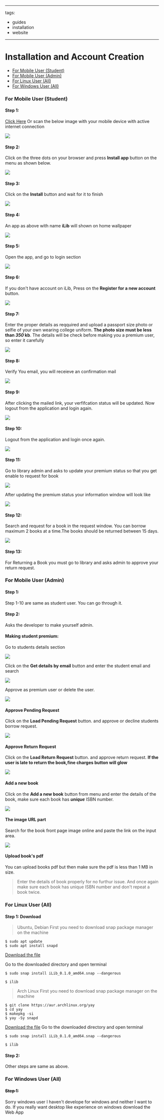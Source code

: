 
---
tags:
  - guides
  - installation
  - website
---

# Installation and Account Creation

* [For Mobile User (Student)](#for-mobile-user-student)
* [For Mobile User (Admin)](#for-mobile-user-admin)
* [For Linux User (All)](#for-linux-user-all)
* [For Windows User (All)](#for-windows-user-all)

### For Mobile User (Student)

#### **Step 1**:

[Click Here](https://library-test-9432.web.app) Or scan the below image with your mobile device with active internet connection


![](https://cdn.jsdelivr.net/gh/Bijit-Mondal/iLib-Documentation@main/assets/20230108_180721_QR_Code.png)

#### **Step 2**:

Click on the three dots on your browser and press **Install app** button on the menu as shown below.


![](https://cdn.jsdelivr.net/gh/Bijit-Mondal/iLib-Documentation@main/assets/20230108_181832_Screenshot_2023-01-08-17-19-14-28.jpg)

#### **Step 3**:

Click on the **Install** button and wait for it to finish


![](https://cdn.jsdelivr.net/gh/Bijit-Mondal/iLib-Documentation@main/assets/20230108_182420_Screenshot_2023-01-08-17-19-22-94.jpg)

#### **Step 4**:

An app as above with name **iLib** will shown on home wallpaper


![](https://cdn.jsdelivr.net/gh/Bijit-Mondal/iLib-Documentation@main/assets/20230108_182646_Screenshot_2023-01-08-17-20-00-32.jpg)

#### **Step 5**:

Open the app, and go to login section


![](https://cdn.jsdelivr.net/gh/Bijit-Mondal/iLib-Documentation@main/assets/20230108_183119_Screenshot_2023-01-08-17-20-11-91.jpg)

#### **Step 6**:

If you don't have account on iLib, Press on the **Register for a new account** button.


![](https://cdn.jsdelivr.net/gh/Bijit-Mondal/iLib-Documentation@main/assets/20230108_183505_Screenshot_2023-01-08-17-20-18-91.jpg)

#### **Step 7**:

Enter the proper details as reqquired and upload a passport size photo or selfie of your own wearing college uniform. **The photo size must be less than *350* kb**. The details will be check before making you a premium user, so enter it carefully


![](https://cdn.jsdelivr.net/gh/Bijit-Mondal/iLib-Documentation@main/assets/20230108_184206_Screenshot_2023-01-08-18-41-39-78.jpg)

#### **Step 8**:

Verify You email, you will receieve an confirmation mail


![](https://cdn.jsdelivr.net/gh/Bijit-Mondal/iLib-Documentation@main/assets/20230108_194616_Screenshot_2023-01-08-17-24-11-49.jpg)

#### **Step 9**:

After clicking the mailed link, your verfifcation status will be updated. Now logout from the application and login again.


![](https://cdn.jsdelivr.net/gh/Bijit-Mondal/iLib-Documentation@main/assets/20230108_202045_Screenshot_2023-01-08-17-25-09-27.jpg)

#### **Step 10:**

Logout from the application and login once again.


![](https://cdn.jsdelivr.net/gh/Bijit-Mondal/iLib-Documentation@main/assets/20230108_202334_Screenshot_2023-01-08-17-25-21-09.jpg)

#### **Step 11:**

Go to library admin and asks to update your premium status so that you get enable to request for book


![](https://cdn.jsdelivr.net/gh/Bijit-Mondal/iLib-Documentation@main/assets/20230108_202754_IMG_20230108_174107.jpg)

After updating the premium status your information window will look like


![](https://cdn.jsdelivr.net/gh/Bijit-Mondal/iLib-Documentation@main/assets/20230108_203211_IMG_20230108_174140.jpg)

#### **Step 12:**

Search and request for a book in the request window. You can borrow maximum 2 books at a time.The books should be returned between 15 days.


![](https://cdn.jsdelivr.net/gh/Bijit-Mondal/iLib-Documentation@main/assets/20230108_203327_Screenshot_2023-01-08-17-28-51-29.jpg)

#### **Step 13:**

For Returning a Book you must go to library and asks admin to approve your return request.

### For Mobile User (Admin)

#### **Step 1:**

Step 1-10 are same as student user. You can go through it.

#### **Step 2:**

Asks the developer to make yourself admin.

#### **Making student premium:**

Go to students details section


![](https://cdn.jsdelivr.net/gh/Bijit-Mondal/iLib-Documentation@main/assets/20230108_210549_qwerty.jpg)

Click on the **Get details by email** button and enter the student email and search


![](https://cdn.jsdelivr.net/gh/Bijit-Mondal/iLib-Documentation@main/assets/20230108_210823_Screenshot_2023-01-08-17-34-22-68_e4424258c8b8649f6e67d283a50a2cbc.jpg)

Approve as premium user or delete the user.


![](https://cdn.jsdelivr.net/gh/Bijit-Mondal/iLib-Documentation@main/assets/20230108_210925_Screenshot_2023-01-08-17-34-30-74_e4424258c8b8649f6e67d283a50a2cbc.jpg)

#### **Approve Pending Request**

Click on the **Load Pending Request** button. and approve or decline students borrow request.


![](https://cdn.jsdelivr.net/gh/Bijit-Mondal/iLib-Documentation@main/assets/20230108_211231_Screenshot_2023-01-08-17-35-50-54_e4424258c8b8649f6e67d283a50a2cbc.jpg)

#### **Approve Return Request**

Click on the  **Load Return Request** button. and approve return request. **If the user is late to return the book,fine charges button will glow**


![](https://cdn.jsdelivr.net/gh/Bijit-Mondal/iLib-Documentation@main/assets/20230108_211538_Screenshot_2023-01-08-17-36-37-99_e4424258c8b8649f6e67d283a50a2cbc.jpg)

#### **Add a new book**

Click on the **Add a new book** button from menu and enter the details of the book, make sure each book has ***unique*** ISBN number.


![](https://cdn.jsdelivr.net/gh/Bijit-Mondal/iLib-Documentation@main/assets/20230108_211730_Screenshot_2023-01-08-17-32-34-09_e4424258c8b8649f6e67d283a50a2cbc.jpg)

#### **The image URL part**

Search for the book front page image online and paste the link on the input area.


![](https://cdn.jsdelivr.net/gh/Bijit-Mondal/iLib-Documentation@main/assets/20230108_211925_Screenshot_2023-01-08-17-33-29-97_e4424258c8b8649f6e67d283a50a2cbc.jpg)

#### **Upload book's pdf**

You can upload books pdf but then make sure the pdf is less than 1 MB in size.

> Enter the details of book properly for no furthur issue. And once again make sure each book has unique ISBN number and don't repeat a book twice.
### For Linux User (All)

#### **Step 1: Download**

> Ubuntu, Debian
First you need to download snap package manager on the machine

```
$ sudo apt update
$ sudo apt install snapd
```

[Download the file](https://github.com/Bijit-Mondal/iLib-Documentation/releases)

Go to the downloaded directory and open terminal

```
$ sudo snap install iLib_0.1.0_amd64.snap --dangerous
```

```
$ ilib
```

> Arch Linux
First you need to download snap package manager on the machine

```
$ git clone https://aur.archlinux.org/yay
$ cd yay
$ makepkg -si
$ yay -Sy snapd
```

[Download the file](https://github.com/Bijit-Mondal/iLib-Documentation/releases)
Go to the downloaded directory and open terminal

```
$ sudo snap install iLib_0.1.0_amd64.snap --dangerous
```

```
$ ilib
```

#### **Step 2:**

Other steps are same as above.

### For Windows User (All)

#### ~~Step 1~~:

Sorry windows user I haven't develope for windows and neither I want to do. If you really want desktop like experience on windows download the Web App